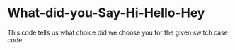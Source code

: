 # What-did-you-Say-Hi-Hello-Hey
This code tells us what choice did we choose you for the given switch case code.

